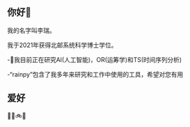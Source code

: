 ## 你好👋


我的名字叫李瑞。

我于2021年获得北邮系统科学博士学位。


-🔭我目前正在研究AI(人工智能)，OR(运筹学)和TS(时间序列分析)


-“rainpy”包含了我多年来研究和工作中使用的工具，希望对您有用


## 爱好

🏊‍♂️🚲︎🏀